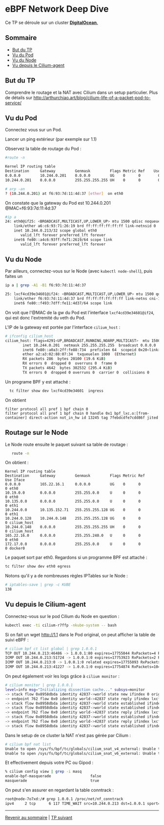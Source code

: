 # eBPF Network Deep Dive

Ce TP se déroule sur un cluster <ins>**DigitalOcean**<ins>.

## Sommaire
  * [But du TP](#but-du-tp)
  * [Vu du Pod](#vu-du-pod)
  * [Vu du Node](#vu-du-node)
  * [Vu depuis le Cilium-agent](#vu-depuis-le-cilium-agent)


## But du TP
Comprendre le routage et la NAT avec Cilium dans un setup particulier.
Plus de détails sur http://arthurchiao.art/blog/cilium-life-of-a-packet-pod-to-service/

## Vu du Pod

Connectez vous sur un Pod.

Lancer un ping extérieur (par exemple sur 1.1)

Observez la table de routage du Pod :
    
```bash
#route -n 

Kernel IP routing table
Destination     Gateway         Genmask         Flags Metric Ref    Use Iface
0.0.0.0         10.244.0.201    0.0.0.0         UG    0      0        0 eth0
10.244.0.201    0.0.0.0         255.255.255.255 UH    0      0        0 eth0
```

```bash
# arp -an
? (10.244.0.201) at f6:93:7d:11:4d:37 [ether]  on eth0
```

On constate que la gateway du Pod est 10.244.0.201 @MAC=f6:93:7d:11:4d:37

```bash
#ip a
24: eth0@if25: <BROADCAST,MULTICAST,UP,LOWER_UP> mtu 1500 qdisc noqueue state UP group default 
    link/ether a6:c6:93:71:26:19 brd ff:ff:ff:ff:ff:ff link-netnsid 0
    inet 10.244.0.213/32 scope global eth0
       valid_lft forever preferred_lft forever
    inet6 fe80::a4c6:93ff:fe71:2619/64 scope link 
       valid_lft forever preferred_lft forever
```

## Vu du Node

Par ailleurs, connectez-vous sur le Node (avec `kubectl node-shell`), puis faites un 

```bash
ip a | grep -A1 -B1 f6:93:7d:11:4d:37

25: lxcf4cd39e34601@if24: <BROADCAST,MULTICAST,UP,LOWER_UP> mtu 1500 qdisc noqueue state UP group default qlen 1000
    link/ether f6:93:7d:11:4d:37 brd ff:ff:ff:ff:ff:ff link-netns cni-17945243-a306-236e-f504-5197df7b88d9
    inet6 fe80::f493:7dff:fe11:4d37/64 scope link
```

On voit que l'@MAC de la gw du Pod est l'interface `lxcf4cd39e34601@if24`, qui est donc l'extremité du veth du Pod.

L'IP de la gateway est portée par l'interface `cilium_host` :
```bash
# ifconfig cilium_host
cilium_host: flags=4291<UP,BROADCAST,RUNNING,NOARP,MULTICAST>  mtu 1500
        inet 10.244.0.201  netmask 255.255.255.255  broadcast 0.0.0.0
        inet6 fe80::a0a3:2ff:fe88:734  prefixlen 64  scopeid 0x20<link>
        ether a2:a3:02:88:07:34  txqueuelen 1000  (Ethernet)
        RX packets 286  bytes 20100 (19.6 KiB)
        RX errors 0  dropped 0  overruns 0  frame 0
        TX packets 4642  bytes 302532 (295.4 KiB)
        TX errors 0  dropped 0 overruns 0  carrier 0  collisions 0
```


Un programe BPF y est attaché :
```bash
  tc filter show dev lxcf4cd39e34601  ingress
```

On obtient
```
filter protocol all pref 1 bpf chain 0 
filter protocol all pref 1 bpf chain 0 handle 0x1 bpf_lxc.o:[from-container] direct-action not_in_hw id 13245 tag 7febdcdfe7cdd86f jited 
```

## Routage sur le Node

Le Node route ensuite le paquet suivant sa table de routage :
```bash
   route -n
```
On obtient :
```
Kernel IP routing table
Destination     Gateway         Genmask         Flags Metric Ref    Use Iface
0.0.0.0         165.22.16.1     0.0.0.0         UG    0      0        0 eth0
10.19.0.0       0.0.0.0         255.255.0.0     U     0      0        0 eth0
10.135.0.0      0.0.0.0         255.255.0.0     U     0      0        0 eth1
10.244.0.0      10.135.152.71   255.255.255.128 UG    0      0        0 eth1
10.244.0.128    10.244.0.148    255.255.255.128 UG    0      0        0 cilium_host
10.244.0.148    0.0.0.0         255.255.255.255 UH    0      0        0 cilium_host
165.22.16.0     0.0.0.0         255.255.240.0   U     0      0        0 eth0
172.17.0.0      0.0.0.0         255.255.0.0     U     0      0        0 docker0
```

Le paquet sort par eth0.
Regardons si un programme BPF est attaché :
```bash
tc filter show dev eth0 egress
```

Notons qu'il y a de nombreuses règles IPTables sur le Node :
```bash
# iptables-save | grep -c KUBE
138
```

## Vu depuis le Cilium-agent

Connectez-vous sur le pod Cilium du Node en question :
```bash
kubectl exec -ti cilium-r7ffp -nkube-system -- bash
```

 Si on fait un wget http://1.1 dans le Pod original, on peut afficher la table de suivi eBPF :
 
 ```bash
 # cilium bpf ct list global | grep 1.0.0.1
TCP OUT 10.244.0.213:46486 -> 1.0.0.1:80 expires=17755044 RxPackets=4 RxBytes=614 RxFlagsSeen=0x1b LastRxReport=17755035 TxPackets=6 TxBytes=415 TxFlagsSeen=0x1b LastTxReport=17755035 Flags=0x0013 [ RxClosing TxClosing SeenNonSyn ] RevNAT=0 SourceSecurityID=42837 IfIndex=0 
ICMP OUT 10.244.0.213:51724 -> 1.0.0.1:0 expires=17753923 RxPackets=2 RxBytes=196 RxFlagsSeen=0x00 LastRxReport=17753864 TxPackets=2 TxBytes=196 TxFlagsSeen=0x00 LastTxReport=17753864 Flags=0x0000 [ ] RevNAT=0 SourceSecurityID=42837 IfIndex=0 
ICMP OUT 10.244.0.213:0 -> 1.0.0.1:0 related expires=17755093 RxPackets=0 RxBytes=0 RxFlagsSeen=0x00 LastRxReport=0 TxPackets=1 TxBytes=74 TxFlagsSeen=0x02 LastTxReport=17755035 Flags=0x0010 [ SeenNonSyn ] RevNAT=0 SourceSecurityID=42837 IfIndex=0 
ICMP OUT 10.244.0.213:41227 -> 1.0.0.1:0 expires=17754874 RxPackets=104 RxBytes=10192 RxFlagsSeen=0x00 LastRxReport=17754815 TxPackets=104 TxBytes=10192 TxFlagsSeen=0x00 LastTxReport=17754815 Flags=0x0000 [ ] RevNAT=0 SourceSecurityID=42837 IfIndex=0 
```

On peut également voir les logs grâce à `cilium monitor` :
```bash
# cilium monitor | grep 1.0.0.1
level=info msg="Initializing dissection cache..." subsys=monitor
-> stack flow 0x8958dbda identity 42837->world state new ifindex 0 orig-ip 0.0.0.0: 10.244.0.213:59242 -> 1.0.0.1:80 tcp SYN
-> endpoint 762 flow 0x0 identity world->42837 state reply ifindex lxcf4cd39e34601 orig-ip 1.0.0.1: 1.0.0.1:80 -> 10.244.0.213:59242 tcp SYN, ACK
-> stack flow 0x8958dbda identity 42837->world state established ifindex 0 orig-ip 0.0.0.0: 10.244.0.213:59242 -> 1.0.0.1:80 tcp ACK
-> stack flow 0x8958dbda identity 42837->world state established ifindex 0 orig-ip 0.0.0.0: 10.244.0.213:59242 -> 1.0.0.1:80 tcp ACK
-> endpoint 762 flow 0x0 identity world->42837 state reply ifindex lxcf4cd39e34601 orig-ip 1.0.0.1: 1.0.0.1:80 -> 10.244.0.213:59242 tcp ACK
-> stack flow 0x8958dbda identity 42837->world state established ifindex 0 orig-ip 0.0.0.0: 10.244.0.213:59242 -> 1.0.0.1:80 tcp ACK, FIN
-> endpoint 762 flow 0x0 identity world->42837 state reply ifindex lxcf4cd39e34601 orig-ip 1.0.0.1: 1.0.0.1:80 -> 10.244.0.213:59242 tcp ACK, FIN
-> stack flow 0x8958dbda identity 42837->world state established ifindex 0 orig-ip 0.0.0.0: 10.244.0.213:59242 -> 1.0.0.1:80 tcp ACK
```

Dans le setup de ce cluster la NAT n'est pas gérée par Cilium :
```bash
# cilium bpf nat list
Unable to open /sys/fs/bpf/tc/globals/cilium_snat_v4_external: Unable to get object /sys/fs/bpf/tc/globals/cilium_snat_v4_external: no such file or directory. Skipping.
Unable to open /sys/fs/bpf/tc/globals/cilium_snat_v6_external: Unable to get object /sys/fs/bpf/tc/globals/cilium_snat_v6_external: no such file or directory. Skipping.
```

Et effectivement depuis votre PC ou Gipod :
```bash
% cilium config view | grep -i masq
enable-bpf-masquerade                  false
masquerade                             true
```
On peut s'en assurer en regardant la table conntrack :
```bash
root@node-7o7xd:/# grep 1.0.0.1 /proc/net/nf_conntrack 
ipv4     2 tcp      6 117 TIME_WAIT src=10.244.0.213 dst=1.0.0.1 sport=41708 dport=80 src=1.0.0.1 dst=164.92.138.123 sport=80 dport=41708 [ASSURED] mark=0 zone=0 use=2
```

---

[Revenir au sommaire](../README.md) | [TP suivant](./TP07.md)

